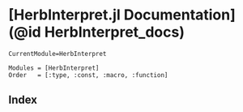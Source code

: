 # [HerbInterpret.jl Documentation](@id HerbInterpret_docs)

```@meta
CurrentModule=HerbInterpret
```

```@autodocs
Modules = [HerbInterpret]
Order   = [:type, :const, :macro, :function]
```

## Index

```@index
```
